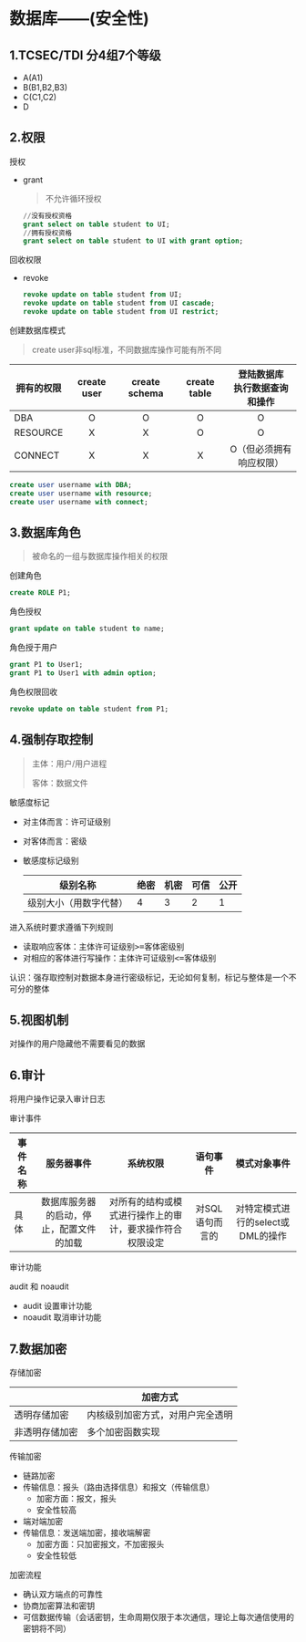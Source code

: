 # 数据库——(安全性)

## 1.TCSEC/TDI 分4组7个等级

- A(A1)
- B(B1,B2,B3)
- C(C1,C2)
- D

## 2.权限

授权

- grant

  > 不允许循环授权

  ```sql
  //没有授权资格
  grant select on table student to UI;
  //拥有授权资格
  grant select on table student to UI with grant option;
  ```

回收权限

- revoke

  ```sql
  revoke update on table student from UI;
  revoke update on table student from UI cascade;
  revoke update on table student from UI restrict;
  ```

  

创建数据库模式

> create user非sql标准，不同数据库操作可能有所不同

| 拥有的权限 | create user | create schema | create table | 登陆数据库<br />执行数据查询和操作<br /> |
| ---------- | :---------: | :-----------: | :----------: | :--------------------------------------: |
| DBA        |      O      |       O       |      O       |                    O                     |
| RESOURCE   |      X      |       X       |      O       |                    O                     |
| CONNECT    |      X      |       X       |      X       |         O（但必须拥有响应权限）          |

```sql
create user username with DBA;
create user username with resource;
create user username with connect;
```

## 3.数据库角色

> 被命名的一组与数据库操作相关的权限

创建角色

```sql
create ROLE P1;
```

角色授权

```sql
grant update on table student to name;
```

角色授于用户

```sql
grant P1 to User1;
grant P1 to User1 with admin option;
```

角色权限回收

```sql
revoke update on table student from P1;
```

## 4.强制存取控制

> 主体：用户/用户进程
>
> 客体：数据文件

敏感度标记

- 对主体而言：许可证级别

- 对客体而言：密级

- 敏感度标记级别

  | 级别名称               | 绝密 | 机密 | 可信 | 公开 |
  | ---------------------- | ---- | ---- | ---- | ---- |
  | 级别大小（用数字代替） | 4    | 3    | 2    | 1    |

进入系统时要求遵循下列规则

- 读取响应客体：主体许可证级别<kbd>>=</kbd>客体密级别
- 对相应的客体进行写操作：主体许可证级别<kbd><=</kbd>客体级别

认识：强存取控制对数据本身进行密级标记，无论如何复制，标记与整体是一个不可分的整体

## 5.视图机制

对操作的用户隐藏他不需要看见的数据

## 6.审计

将用户操作记录入审计日志

审计事件

| 事件名称 |                服务器事件                |                         系统权限                         |    语句事件     |           模式对象事件            |
| -------- | :--------------------------------------: | :------------------------------------------------------: | :-------------: | :-------------------------------: |
| 具体     | 数据库服务器的启动，停止，配置文件的加载 | 对所有的结构或模式进行操作上的审计，要求操作符合权限设定 | 对SQL语句而言的 | 对特定模式进行的select或DML的操作 |

审计功能

audit 和 noaudit
- audit 设置审计功能
- noaudit 取消审计功能

## 7.数据加密

存储加密

|                | 加密方式                         |
| -------------- | -------------------------------- |
| 透明存储加密   | 内核级别加密方式，对用户完全透明 |
| 非透明存储加密 | 多个加密函数实现                 |

传输加密

- 链路加密
- 传输信息：报头（路由选择信息）和报文（传输信息）
  - 加密方面：报文，报头
  - 安全性较高
- 端对端加密
- 传输信息：发送端加密，接收端解密
  - 加密方面：只加密报文，不加密报头
  - 安全性较低

加密流程

- 确认双方端点的可靠性
- 协商加密算法和密钥
- 可信数据传输（会话密钥，生命周期仅限于本次通信，理论上每次通信使用的密钥将不同）